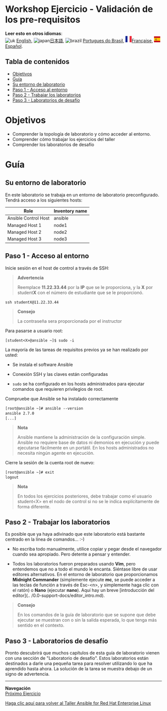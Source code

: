 # Workshop Ejercicio - Validación de los pre-requisitos

**Leer esto en otros idiomas**: <br>![uk](../../../images/uk.png) [English](README.md),  ![japan](../../../images/japan.png)[日本語](README.ja.md), ![brazil](../../../images/brazil.png) [Portugues do Brasil](README.pt-br.md), ![france](../../../images/fr.png)[Française](README.fr.md), ![Español](../../../images/col.png)[Español](README.es.md).

## Tabla de contenidos

* [Objetivos](#Objetivos)
* [Guía](#Guía)
* [Su entorno de laboratorio](#Su-entorno-de-laboratorio)
* [Paso 1 - Acceso al entorno](#Paso-1---Acceso-al-entorno)
* [Paso 2 - Trabajar los laboratorios](#Paso-2---Trabajar-los-laboratorios)
* [Paso 3 - Laboratorios de desafío](#Paso-3---Laboratorios-de-desafío)

# Objetivos

- Comprender la topología de laboratorio y cómo acceder al entorno.
- Comprender cómo trabajar los ejercicios del taller
- Comprender los laboratorios de desafío

# Guía

## Su entorno de laboratorio

En este laboratorio se trabaja en un entorno de laboratorio preconfigurado. Tendrá acceso a los siguientes hosts:

| Role                 | Inventory name |
| ---------------------| ---------------|
| Ansible Control Host | ansible        |
| Managed Host 1       | node1          |
| Managed Host 2       | node2          |
| Managed Host 3       | node3          |

## Paso 1 - Acceso al entorno

Inicie sesión en el host de control a través de SSH:

> **Advertencia**
>
> Reemplace **11.22.33.44** por la **IP** que se le proporciona, y la **X** por student**X** con el número de estudiante que se le proporcionó.

    ssh studentX@11.22.33.44

> **Consejo**
>
> La contraseña sera proporcionada por el instructor

Para pasarse a usuario root:

    [student<X>@ansible ~]$ sudo -i

La mayoría de las tareas de requisitos previos ya se han realizado por usted:

  - Se instala el software Ansible

  - Conexión SSH y las claves están configuradas

  - `sudo` se ha configurado en los hosts administrados para ejecutar comandos que requieren privilegios de root.


Compruebe que Ansible se ha instalado correctamente

    [root@ansible ~]# ansible --version
    ansible 2.7.0
    [...]

> **Nota**
>
> Ansible mantiene la administración de la configuración simple. Ansible no requiere base de datos ni demonios en ejecución y puede ejecutarse fácilmente en un portátil. En los hosts administrados no necesita ningún agente en ejecución.

Cierre la sesión de la cuenta root de nuevo:

    [root@ansible ~]# exit
    logout

> **Nota**
>
>En todos los ejercicios posteriores, debe trabajar como el usuario student\<X\> en el nodo de control si no se le indica explícitamente de forma diferente.

## Paso 2 - Trabajar los laboratorios

Es posible que ya haya adivinado que este laboratorio está bastante centrado en la línea de comandos... :-)

  - No escriba todo manualmente, utilice copiar y pegar desde el navegador cuando sea apropiado. Pero detente a pensar y entender.

  - Todos los laboratorios fueron preparados usando **Vim**, pero entendemos que no a todo el mundo le encanta. Siéntase libre de usar editores alternativos. En el entorno de laboratorio que proporcionamos **Midnight Commander** (simplemente ejecute **mc**, se puede acceder a las teclas de función a través de Esc-\<n\>, y simplemente haga clic con el ratón) o **Nano** (ejecutar **nano**). Aquí hay un breve [introducción del editor](.. /0.0-support-docs/editor_intro.md).


> **Consejo**
>
> En los comandos de la guía de laboratorio que se supone que debe ejecutar se muestran con o sin la salida esperada, lo que tenga más sentido en el contexto.

## Paso 3 - Laboratorios de desafío

Pronto descubrirá que muchos capítulos de esta guía de laboratorio vienen con una sección de "Laboratorio de desafío". Estos laboratorios están destinados a darle una pequeña tarea para resolver utilizando lo que ha aprendido hasta ahora. La solución de la tarea se muestra debajo de un signo de advertencia.

----
**Navegación**
<br>
[Próximo Ejercicio](../1.2-adhoc)

[Haga clic aquí para volver al Taller Ansible for Red Hat Enterprise Linux](../README.es.md#section-1---ansible-engine-exercises)
